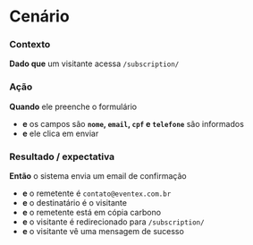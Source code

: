 # Cenário

### Contexto

**Dado que** um visitante acessa `/subscription/`

### Ação

**Quando** ele preenche o formulário

- **e** os campos são **`nome`, `email`, `cpf` e `telefone`** são informados
- **e** ele clica em enviar

### Resultado / expectativa

**Então** o sistema envia um email de confirmação

- **e** o remetente é `contato@eventex.com.br`
- **e** o destinatário é o visitante
- **e** o remetente está em cópia carbono
- **e** o visitante é redirecionado para `/subscription/`
- **e** o visitante vê uma mensagem de sucesso
